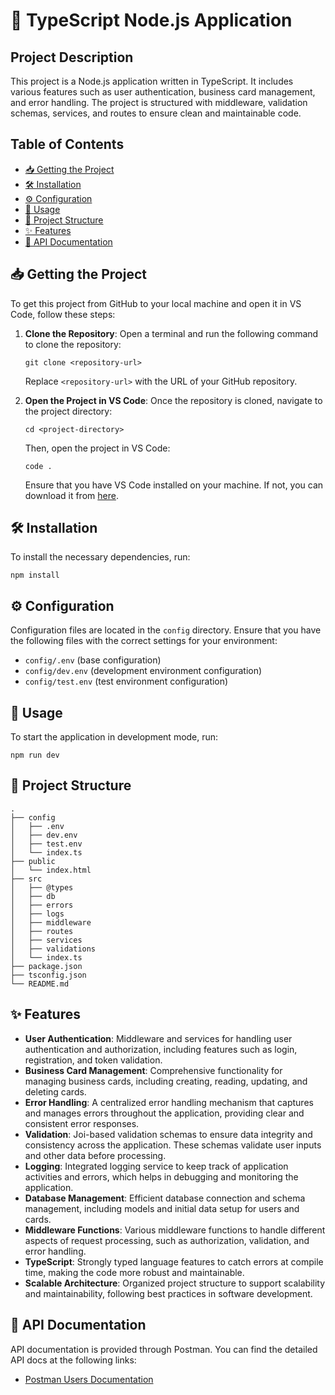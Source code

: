 
# 🚀 TypeScript Node.js Application

## Project Description

This project is a Node.js application written in TypeScript. It includes various features such as user authentication, business card management, and error handling. The project is structured with middleware, validation schemas, services, and routes to ensure clean and maintainable code.

## Table of Contents

- [📥 Getting the Project](#-getting-the-project)
- [🛠 Installation](#-installation)
- [⚙️ Configuration](#️-configuration)
- [🚀 Usage](#-usage)
- [📂 Project Structure](#-project-structure)
- [✨ Features](#-features)
- [📄 API Documentation](#-api-documentation)

## 📥 Getting the Project

To get this project from GitHub to your local machine and open it in VS Code, follow these steps:

1. **Clone the Repository**: Open a terminal and run the following command to clone the repository:

    ```terminal
    git clone <repository-url>
    ```

    Replace `<repository-url>` with the URL of your GitHub repository.

2. **Open the Project in VS Code**: Once the repository is cloned, navigate to the project directory:

    ```terminal
    cd <project-directory>
    ```

    Then, open the project in VS Code:

    ```terminal
    code .
    ```

    Ensure that you have VS Code installed on your machine. If not, you can download it from [here](https://code.visualstudio.com/).

## 🛠 Installation

To install the necessary dependencies, run:

```terminal
npm install
```

## ⚙️ Configuration

Configuration files are located in the `config` directory. Ensure that you have the following files with the correct settings for your environment:

- `config/.env` (base configuration)
- `config/dev.env` (development environment configuration)
- `config/test.env` (test environment configuration)

## 🚀 Usage

To start the application in development mode, run:

```terminal
npm run dev
```

## 📂 Project Structure

```
.
├── config
│   ├── .env
│   ├── dev.env
│   ├── test.env
│   └── index.ts
├── public
│   └── index.html
├── src
│   ├── @types
│   ├── db
│   ├── errors
│   ├── logs
│   ├── middleware
│   ├── routes
│   ├── services
│   ├── validations
│   └── index.ts
├── package.json
├── tsconfig.json
└── README.md
```

## ✨ Features

- **User Authentication**: Middleware and services for handling user authentication and authorization, including features such as login, registration, and token validation.
- **Business Card Management**: Comprehensive functionality for managing business cards, including creating, reading, updating, and deleting cards.
- **Error Handling**: A centralized error handling mechanism that captures and manages errors throughout the application, providing clear and consistent error responses.
- **Validation**: Joi-based validation schemas to ensure data integrity and consistency across the application. These schemas validate user inputs and other data before processing.
- **Logging**: Integrated logging service to keep track of application activities and errors, which helps in debugging and monitoring the application.
- **Database Management**: Efficient database connection and schema management, including models and initial data setup for users and cards.
- **Middleware Functions**: Various middleware functions to handle different aspects of request processing, such as authorization, validation, and error handling.
- **TypeScript**: Strongly typed language features to catch errors at compile time, making the code more robust and maintainable.
- **Scalable Architecture**: Organized project structure to support scalability and maintainability, following best practices in software development.

## 📄 API Documentation

API documentation is provided through Postman. You can find the detailed API docs at the following links:

- [Postman Users Documentation](https://documenter.getpostman.com/view/34770936/2sA3QwcAMs) <!-- Replace with actual Postman link -->

